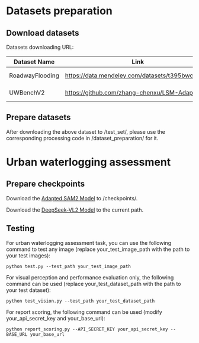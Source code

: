 # Datasets preparation

## Download datasets
Datasets downloading URL:
    
| Dataset Name | Link | Access |
|-----|---------------|--------|
| RoadwayFlooding | https://data.mendeley.com/datasets/t395bwcvbw/1 | Open Access |
| UWBenchV2 | https://github.com/zhang-chenxu/LSM-Adapter | Credentialed Access |

## Prepare datasets
After downloading the above dataset to /test_set/, please use the corresponding processing code in /dataset_preparation/ for it.


# Urban waterlogging assessment

## Prepare checkpoints
Download the [Adapted SAM2 Model](https://drive.google.com/file/d/198xdKX893UYHc7WN7Z-JT9cui5UETiKW/view?usp=drive_link) to /checkpoints/.

Download the [DeepSeek-VL2 Model](https://github.com/deepseek-ai/DeepSeek-VL2) to the current path.

## Testing
For urban waterlogging assessment task, you can use the following command to test any image (replace your_test_image_path with the path to your test images):
```shell
python test.py --test_path your_test_image_path
```

For visual perception and performance evaluation only, the following command can be used (replace your_test_dataset_path with the path to your test dataset):
```shell
python test_vision.py --test_path your_test_dataset_path
```

For report scoring, the following command can be used (modify your_api_secret_key and your_base_url):
```shell
python report_scoring.py --API_SECRET_KEY your_api_secret_key --BASE_URL your_base_url
```
